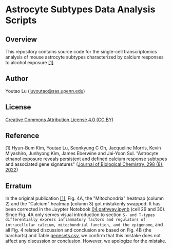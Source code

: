 # Astrocyte Subtypes Data Analysis Scripts
## Overview
This repository contains source code for the single-cell transcriptomics analysis of mouse astrocyte subtypes characterized by calcium responses to alcohol exposure [[1]](#ref1).

## Author
Youtao Lu (<luyoutao@sas.upenn.edu>)

## License
[Creative Commons Attribution License 4.0 (CC BY)](https://creativecommons.org/licenses/by/4.0/)

## Reference
<a id='ref1'>[1]</a> Hyun-Bum Kim, Youtao Lu, Seonkyung C Oh, Jacqueline Morris, Kevin Miyashiro, Junhyong Kim, James Eberwine and Jai-Yoon Sul. "Astrocyte ethanol exposure reveals persistent and defined calcium response subtypes and associated gene signatures" ([Journal of Biological Chemistry, 298 (8), 2022](https://doi.org/10.1016/j.jbc.2022.102147))

## Erratum
In the original publication [[1]](#ref), Fig. 4A, the "Mitochondria" heatmap (column 2) and the "Calcium" heatmap (column 3) got mistakenly swapped. It has been corrected in the Juypter Notebook [04.pathway.ipynb](Notebook/04.pathway.ipynb) (cell 29 and 30). Since Fig. 4A only serves visual introduction to section `S- and T-types differentially express inflammatory factors and regulators of intracellular calcium, mitochondrial function, and the epigenome`, and all Fig. 4 related discussion and conclusion are based on Fig. 4B (the barcharts) and Table [genesets.csv](https://github.com/kimpenn/astrotypes-analysis/blob/main/Data/genesets.csv), we confirm that this mistake does not affect any discussion or conclusion. However, we apologize for the mistake. 

